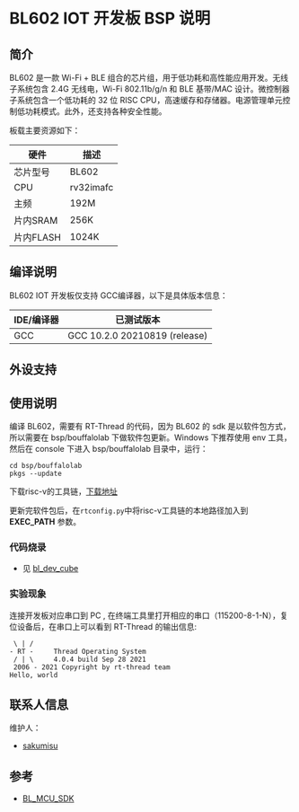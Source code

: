 # BL602 IOT 开发板 BSP 说明

## 简介

BL602 是一款 Wi-Fi + BLE 组合的芯片组，用于低功耗和高性能应用开发。无线子系统包含 2.4G 无线电，Wi-Fi 802.11b/g/n 和 BLE 基带/MAC 设计。微控制器子系统包含一个低功耗的 32 位 RISC CPU，高速缓存和存储器。电源管理单元控制低功耗模式。此外，还支持各种安全性能。

板载主要资源如下：

| 硬件      | 描述          |
| --------- | -------------|
| 芯片型号  | BL602         |
| CPU       | rv32imafc    |
| 主频      | 192M          |
| 片内SRAM  | 256K          |
| 片内FLASH | 1024K         |

## 编译说明

BL602 IOT 开发板仅支持 GCC编译器，以下是具体版本信息：

| IDE/编译器 | 已测试版本                   |
| ---------- | ---------------------------- |
| GCC        | GCC 10.2.0 20210819 (release) |

## 外设支持

## 使用说明

编译 BL602，需要有 RT-Thread 的代码，因为 BL602 的 sdk 是以软件包方式，所以需要在 bsp/bouffalolab 下做软件包更新。Windows 下推荐使用 env 工具，然后在 console 下进入 bsp/bouffalolab 目录中，运行：

    cd bsp/bouffalolab
    pkgs --update

下载risc-v的工具链，[下载地址](https://gitee.com/bouffalolab/toolchain_gcc_sifive_windows)

更新完软件包后，在`rtconfig.py`中将risc-v工具链的本地路径加入到 **EXEC_PATH** 参数。

### 代码烧录

- 见 [bl_dev_cube](http://bouffalolab.gitee.io/bl_mcu_sdk/get_started/bl_dev_cube.html)

### 实验现象

连接开发板对应串口到 PC , 在终端工具里打开相应的串口（115200-8-1-N），复位设备后，在串口上可以看到 RT-Thread 的输出信息:

```
 \ | /
- RT -     Thread Operating System
 / | \     4.0.4 build Sep 28 2021
 2006 - 2021 Copyright by rt-thread team
Hello, world
```

## 联系人信息

维护人：

- [sakumisu](https://github.com/sakumisu)

## 参考

* [BL_MCU_SDK](https://gitee.com/bouffalolab/bl_mcu_sdk)
